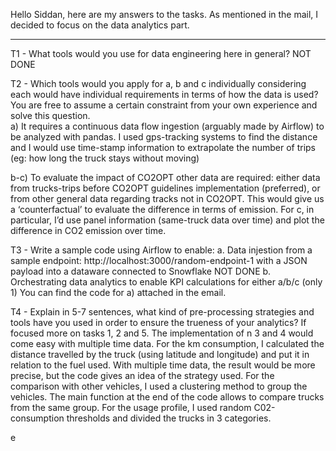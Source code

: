 Hello Siddan, here are my answers to the tasks. As mentioned in the 
mail, I decided to focus on the data analytics part. 

_________________________________________________________
T1 - What tools would you use for data engineering here in general?
NOT DONE

T2 - Which tools would you apply for a, b and c individually considering each would have individual requirements in terms of how the data is used? You are free to assume a certain constraint from your own experience and solve this question.  
a)	It requires a continuous data flow ingestion (arguably made by Airflow) to be analyzed with pandas. I used gps-tracking systems to find the distance and I would use time-stamp information to extrapolate the number of trips (eg: how long the truck stays without moving)

b-c) To evaluate the impact of CO2OPT other data are required: either data from trucks-trips before CO2OPT guidelines implementation (preferred), or from other general data regarding tracks not in CO2OPT. This would give us a ‘counterfactual’ to evaluate the difference in terms of emission. 
For c, in particular, I’d use panel information (same-truck data over time) and plot the difference in CO2 emission over time. 

T3 - Write a sample code using Airflow to enable:
    a. Data injestion from a sample endpoint: http://localhost:3000/random-endpoint-1 with a JSON payload into a dataware connected to Snowflake
    NOT DONE
    b. Orchestrating data analytics to enable KPI calculations for either a/b/c (only 1)
You can find the code for a) attached in the email. 

T4 - Explain in 5-7 sentences, what kind of pre-processing strategies and tools have you used in order to ensure the trueness of your analytics?
If focused more on tasks 1, 2 and 5. The implementation of n 3 and 4 would come easy with multiple time data. For the km consumption, I calculated the distance travelled by the truck (using latitude and longitude) and put it in relation to the fuel used. With multiple time data, the result would be more precise, but the code gives an idea of the strategy used. For the comparison with other vehicles, I used a clustering method to group the vehicles. The main function at the end of the code allows to compare trucks from the same group. For the usage profile, I used random C02-consumption thresholds and divided the trucks in 3 categories. 

















e

